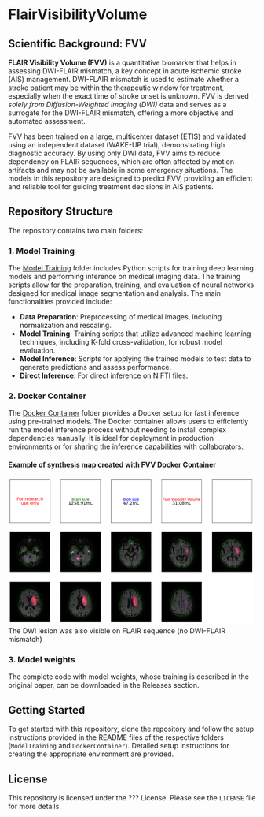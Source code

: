 # FlairVisibilityVolume

## Scientific Background: FVV

**FLAIR Visibility Volume (FVV)** is a quantitative biomarker that helps in assessing DWI-FLAIR mismatch, a key concept in acute ischemic stroke (AIS) management. DWI-FLAIR mismatch is used to estimate whether a stroke patient may be within the therapeutic window for treatment, especially when the exact time of stroke onset is unknown. FVV is derived *solely from Diffusion-Weighted Imaging (DWI)* data and serves as a surrogate for the DWI-FLAIR mismatch, offering a more objective and automated assessment.

FVV has been trained on a large, multicenter dataset (ETIS) and validated using an independent dataset (WAKE-UP trial), demonstrating high diagnostic accuracy. By using only DWI data, FVV aims to reduce dependency on FLAIR sequences, which are often affected by motion artifacts and may not be available in some emergency situations. The models in this repository are designed to predict FVV, providing an efficient and reliable tool for guiding treatment decisions in AIS patients.

## Repository Structure

The repository contains two main folders:

### 1. Model Training

The [Model Training](ModelTraining) folder includes Python scripts for training deep learning models and performing inference on medical imaging data. The training scripts allow for the preparation, training, and evaluation of neural networks designed for medical image segmentation and analysis. The main functionalities provided include:

- **Data Preparation**: Preprocessing of medical images, including normalization and rescaling.
- **Model Training**: Training scripts that utilize advanced machine learning techniques, including K-fold cross-validation, for robust model evaluation.
- **Model Inference**: Scripts for applying the trained models to test data to generate predictions and assess performance.
- **Direct Inference**: For direct inference on NIFTI files.

### 2. Docker Container

The [Docker Container](DockerContainer) folder provides a Docker setup for fast inference using pre-trained models. The Docker container allows users to efficiently run the model inference process without needing to install complex dependencies manually. It is ideal for deployment in production environments or for sharing the inference capabilities with collaborators.

#### Example of synthesis map created with FVV Docker Container
<img src="images/synthesis.png?raw=true" width="500" alt="Example of synthesis map">
The DWI lesion was also visible on FLAIR sequence (no DWI-FLAIR mismatch)

### 3. Model weights

The complete code with model weights, whose training is described in the original paper, can be downloaded in the Releases section.

## Getting Started

To get started with this repository, clone the repository and follow the setup instructions provided in the README files of the respective folders (`ModelTraining` and `DockerContainer`). Detailed setup instructions for creating the appropriate environment are provided.

## License
This repository is licensed under the ??? License. Please see the `LICENSE` file for more details.

